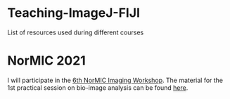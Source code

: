 # Teaching-ImageJ-FIJI

List of resources used during different courses

# NorMIC 2021

I will participate in the [6th NorMIC Imaging Workshop](https://www.med.uio.no/ncmm/english/news-and-events/events/courses-and-workshops/2021/normic-imaging-workshop-course-in-advanced-light-m.html). The material for the 1st practical session on bio-image analysis can be found [here](./Normic-2021/Day_1_Intro).